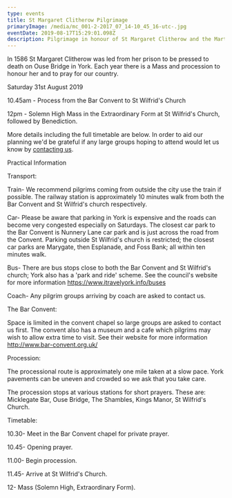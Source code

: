 ```yaml
---
type: events
title: St Margaret Clitherow Pilgrimage
primaryImage: /media/mc_001-2-2017_07_14-10_45_16-utc-.jpg
eventDate: 2019-08-17T15:29:01.098Z
description: Pilgrimage in honour of St Margaret Clitherow and the Martyrs of York
---
```

In 1586 St Margaret Clitherow was led from her prison to be pressed to death on Ouse Bridge in York. Each year there is a Mass and procession to honour her and to pray for our country.

Saturday 31st August 2019

10.45am - Process from the Bar Convent to St Wilfrid's Church

12pm - Solemn High Mass in the Extraordinary Form at St Wilfrid's Church, followed by Benediction.

More details including the full timetable are below. In order to aid our planning we'd be grateful if any large groups hoping to attend would let us know by [contacting us](https://york-oratory.netlify.com/contact/).

Practical Information

Transport:

Train- We recommend pilgrims coming from outside the city use the train if possible. The railway station is approximately 10 minutes walk from both the Bar Convent and St Wilfrid's church respectively.

Car- Please be aware that parking in York is expensive and the roads can become very congested especially on Saturdays. The closest car park to the Bar Convent is Nunnery Lane car park and is just across the road from the Convent. Parking outside St Wilfrid's church is restricted; the closest car parks are Marygate, then Esplanade, and Foss Bank; all within ten minutes walk.

Bus- There are bus stops close to both the Bar Convent and St Wilfrid's church; York also has a 'park and ride' scheme. See the council's website for more information https://www.itravelyork.info/buses

Coach- Any pilgrim groups arriving by coach are asked to contact us.

The Bar Convent:

Space is limited in the convent chapel so large groups are asked to contact us first. The convent also has a museum and a cafe which pilgrims may wish to allow extra time to visit. See their website for more information http://www.bar-convent.org.uk/

Procession:

The processional route is approximately one mile taken at a slow pace. York pavements can be uneven and crowded so we ask that you take care.

The procession stops at various stations for short prayers. These are: Micklegate Bar, Ouse Bridge, The Shambles, Kings Manor, St Wilfrid's Church.

Timetable:

10.30- Meet in the Bar Convent chapel for private prayer.

10.45- Opening prayer.

11.00- Begin procession.

11.45- Arrive at St Wilfrid's Church.

12- Mass (Solemn High, Extraordinary Form).
